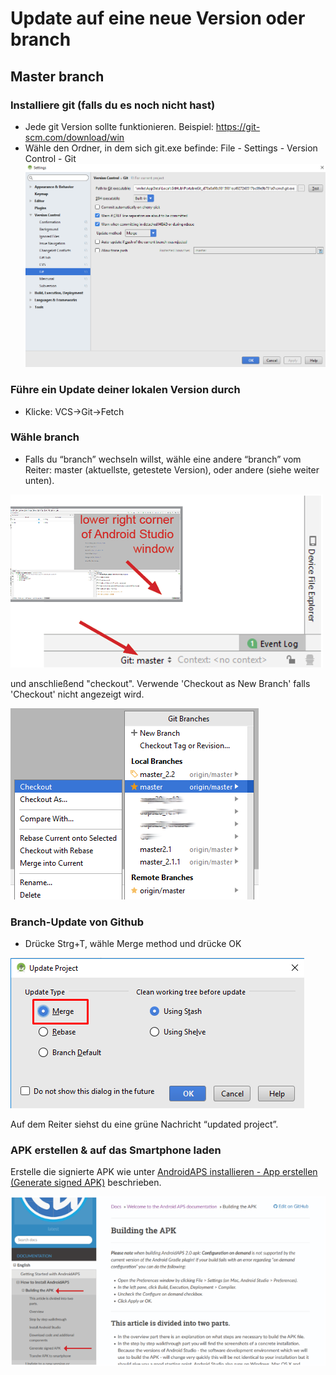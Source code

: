 # Update auf eine neue Version oder branch

## Master branch

### Installiere git (falls du es noch nicht hast)

* Jede git Version sollte funktionieren. Beispiel: <https://git-scm.com/download/win>
* Wähle den Ordner, in dem sich git.exe befinde: File - Settings - Version Control - Git ![](../images/git.png)

### Führe ein Update deiner lokalen Version durch

* Klicke: VCS->Git->Fetch

### Wähle branch

* Falls du “branch” wechseln willst, wähle eine andere “branch” vom Reiter: master (aktuellste, getestete Version), oder andere (siehe weiter unten).

![](../images/UpdateAAPS1.png)

und anschließend "checkout". Verwende 'Checkout as New Branch' falls 'Checkout' nicht angezeigt wird.

![](../images/UpdateAAPS2.png)

### Branch-Update von Github

* Drücke Strg+T, wähle Merge method und drücke OK

![](../images/merge.png)

Auf dem Reiter siehst du eine grüne Nachricht “updated project”.

### APK erstellen & auf das Smartphone laden

Erstelle die signierte APK wie unter [AndroidAPS installieren - App erstellen (Generate signed APK)](../Installing-AndroidAPS/Building-APK.md) beschrieben.

![Navigation signierte APK erstellen](../images/GenerateSignedAPK.PNG)